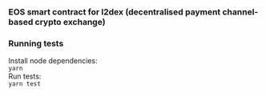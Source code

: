 ### EOS smart contract for l2dex (decentralised payment channel-based crypto exchange)

### Running tests
Install node dependencies:  
`yarn`  
Run tests:  
`yarn test`
